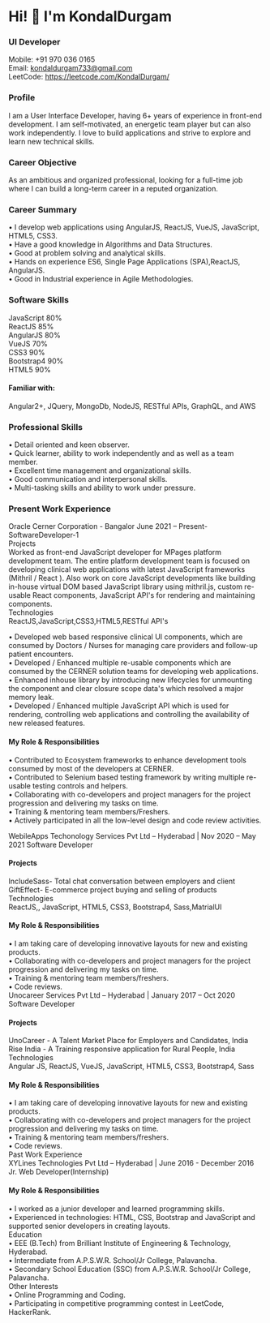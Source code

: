 **<h1>Hi! 👋 I'm KondalDurgam </h1>**
**<h3>UI Developer </h3>**
Mobile: +91 970 036 0165<br>
Email: kondaldurgam733@gmail.com<br>
LeetCode: https://leetcode.com/KondalDurgam/<br>

**<h3>Profile</h3>**
I am a User Interface Developer, having 6+ years of experience in front-end development.
I am self-motivated, an energetic team player but can also work independently. I love to
build applications and strive to explore and learn new technical skills.<br>

**<h3>Career Objective</h3>**
As an ambitious and organized professional, looking for a full-time job where I can build
a long-term career in a reputed organization.<br>

**<h3>Career Summary</h3>**

• I develop web applications using AngularJS, ReactJS, VueJS, JavaScript, HTML5, CSS3.<br>
• Have a good knowledge in Algorithms and Data Structures.<br>
• Good at problem solving and analytical skills.<br>
• Hands on experience ES6, Single Page Applications (SPA),ReactJS, AngularJS.<br>
• Good in Industrial experience in Agile Methodologies.<br>

**<h3>Software Skills</h3>**
JavaScript 80%<br>
ReactJS 85%<br>
AngularJS 80%<br>
VueJS 70%<br>
CSS3 90%<br>
Bootstrap4 90%<br>
HTML5 90%<br>

**<h4>Familiar with:</h4>**
Angular2+, JQuery, MongoDb, NodeJS, RESTful APIs, GraphQL, and AWS<br>

**<h3>Professional Skills</h3>**
• Detail oriented and keen observer.<br>
• Quick learner, ability to work independently and as well as a team member.<br>
• Excellent time management and organizational skills.<br>
• Good communication and interpersonal skills.<br>
• Multi-tasking skills and ability to work under pressure.<br>

**<h3>Present Work Experience</h3>**
Oracle Cerner Corporation - Bangalor June 2021 – Present- SoftwareDeveloper-1<br>
Projects<br>
Worked as front-end JavaScript developer for MPages platform development team. The entire
platform development team is focused on developing clinical web applications with latest
JavaScript frameworks (Mithril / React ). Also work on core JavaScript developments like building
in-house virtual DOM based JavaScript library using mithril.js, custom re-usable React
components, JavaScript API's for rendering and maintaining components.<br>
Technologies<br>
ReactJS,JavaScript,CSS3,HTML5,RESTful API's<br>

• Developed web based responsive clinical UI components, which are consumed
by Doctors / Nurses for managing care providers and follow-up patient encounters.<br>
• Developed / Enhanced multiple re-usable components which are consumed by the
CERNER solution teams for developing web applications.<br>
• Enhanced inhouse library by introducing new lifecycles for unmounting the component
and clear closure scope data's which resolved a major memory leak.<br>
• Developed / Enhanced multiple JavaScript API which is used for rendering, controlling
web applications and controlling the availability of new released features.<br>

**<h4>My Role & Responsibilities</h4>**
• Contributed to Ecosystem frameworks to enhance development tools consumed by
most of the developers at CERNER.<br>
• Contributed to Selenium based testing framework by writing multiple re-usable testing
controls and helpers.<br>
• Collaborating with co-developers and project managers for the project progression
and delivering my tasks on time.<br>
• Training & mentoring team members/Freshers.<br>
• Actively participated in all the low-level design and code review activities.<br>

WebileApps Techonology Services Pvt Ltd – Hyderabad | Nov 2020 – May 2021
Software Developer<br>

**<h4>Projects</h4>**
IncludeSass- Total chat conversation between employers and client<br>
GiftEffect- E-commerce project buying and selling of products<br>
Technologies<br>
ReactJS,, JavaScript, HTML5, CSS3, Bootstrap4, Sass,MatrialUI<br>
**<h4>My Role & Responsibilities</h4>**
• I am taking care of developing innovative layouts for new and existing products.<br>
• Collaborating with co-developers and project managers for the project progression
and delivering my tasks on time.<br>
• Training & mentoring team members/freshers.<br>
• Code reviews.<br>
Unocareer Services Pvt Ltd – Hyderabad | January 2017 – Oct 2020
Software Developer<br>
**<h4>Projects</h4>**
UnoCareer - A Talent Market Place for Employers and Candidates, India<br>
Rise India - A Training responsive application for Rural People, India<br>
Technologies<br>
Angular JS, ReactJS, VueJS, JavaScript, HTML5, CSS3, Bootstrap4, Sass<br>
**<h4>My Role & Responsibilities</h4>**

• I am taking care of developing innovative layouts for new and existing products.<br>
• Collaborating with co-developers and project managers for the project progression
and delivering my tasks on time.<br>
• Training & mentoring team members/freshers.<br>
• Code reviews.<br>
Past Work Experience<br>
XYLines Technologies Pvt Ltd – Hyderabad | June 2016 - December 2016<br>
Jr. Web Developer(Internship)

**<h4>My Role & Responsibilities</h4>**

• I worked as a junior developer and learned programming skills.<br>
• Experienced in technologies: HTML, CSS, Bootstrap and JavaScript and<br>
supported senior developers in creating layouts.<br>
Education<br>
• EEE (B.Tech) from Brilliant Institute of Engineering & Technology, Hyderabad.<br>
• Intermediate from A.P.S.W.R. School/Jr College, Palavancha.<br>
• Secondary School Education (SSC) from A.P.S.W.R. School/Jr College, Palavancha.<br>
Other Interests<br>
• Online Programming and Coding.<br>
• Participating in competitive programming contest in LeetCode, HackerRank.<br>
